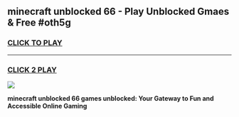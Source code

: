 
## minecraft unblocked 66 - Play Unblocked Gmaes & Free #oth5g
<h3>
<a href="https://news.freeplayer.one?title=minecraft_unblocked_66&ref=24F">CLICK TO PLAY</a></h3>
<hr>

<h3>
<a href="https://news.freeplayer.one?title=minecraft_unblocked_66&ref=24F">CLICK 2 PLAY</a>
  
</h3>

<a href="https://news.freeplayer.one?title=minecraft_unblocked_66&ref=24F/"><img src="https://clearcache.store/games.png"></a>


**minecraft unblocked 66 games unblocked: Your Gateway to Fun and Accessible Online Gaming**
